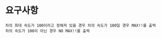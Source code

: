 # 요구사항 

```
차의 최대 속도가 100이라고 정해져 있을 경우 차의 속도가 100일 경우 MAX!!를 출력
차의 속도가 100이 아닌 경우 NO MAX!!를 출력
```
